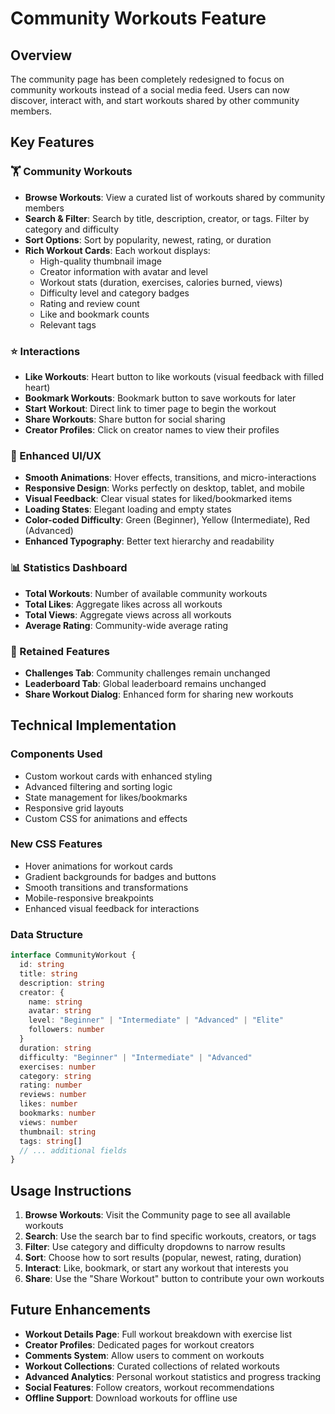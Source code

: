 # Community Workouts Feature

## Overview
The community page has been completely redesigned to focus on community workouts instead of a social media feed. Users can now discover, interact with, and start workouts shared by other community members.

## Key Features

### 🏋️ Community Workouts
- **Browse Workouts**: View a curated list of workouts shared by community members
- **Search & Filter**: Search by title, description, creator, or tags. Filter by category and difficulty
- **Sort Options**: Sort by popularity, newest, rating, or duration
- **Rich Workout Cards**: Each workout displays:
  - High-quality thumbnail image
  - Creator information with avatar and level
  - Workout stats (duration, exercises, calories burned, views)
  - Difficulty level and category badges
  - Rating and review count
  - Like and bookmark counts
  - Relevant tags

### ⭐ Interactions
- **Like Workouts**: Heart button to like workouts (visual feedback with filled heart)
- **Bookmark Workouts**: Bookmark button to save workouts for later
- **Start Workout**: Direct link to timer page to begin the workout
- **Share Workouts**: Share button for social sharing
- **Creator Profiles**: Click on creator names to view their profiles

### 🎨 Enhanced UI/UX
- **Smooth Animations**: Hover effects, transitions, and micro-interactions
- **Responsive Design**: Works perfectly on desktop, tablet, and mobile
- **Visual Feedback**: Clear visual states for liked/bookmarked items
- **Loading States**: Elegant loading and empty states
- **Color-coded Difficulty**: Green (Beginner), Yellow (Intermediate), Red (Advanced)
- **Enhanced Typography**: Better text hierarchy and readability

### 📊 Statistics Dashboard
- **Total Workouts**: Number of available community workouts
- **Total Likes**: Aggregate likes across all workouts
- **Total Views**: Aggregate views across all workouts
- **Average Rating**: Community-wide average rating

### 🎯 Retained Features
- **Challenges Tab**: Community challenges remain unchanged
- **Leaderboard Tab**: Global leaderboard remains unchanged
- **Share Workout Dialog**: Enhanced form for sharing new workouts

## Technical Implementation

### Components Used
- Custom workout cards with enhanced styling
- Advanced filtering and sorting logic
- State management for likes/bookmarks
- Responsive grid layouts
- Custom CSS for animations and effects

### New CSS Features
- Hover animations for workout cards
- Gradient backgrounds for badges and buttons
- Smooth transitions and transformations
- Mobile-responsive breakpoints
- Enhanced visual feedback for interactions

### Data Structure
```typescript
interface CommunityWorkout {
  id: string
  title: string
  description: string
  creator: {
    name: string
    avatar: string
    level: "Beginner" | "Intermediate" | "Advanced" | "Elite"
    followers: number
  }
  duration: string
  difficulty: "Beginner" | "Intermediate" | "Advanced"
  exercises: number
  category: string
  rating: number
  reviews: number
  likes: number
  bookmarks: number
  views: number
  thumbnail: string
  tags: string[]
  // ... additional fields
}
```

## Usage Instructions

1. **Browse Workouts**: Visit the Community page to see all available workouts
2. **Search**: Use the search bar to find specific workouts, creators, or tags
3. **Filter**: Use category and difficulty dropdowns to narrow results
4. **Sort**: Choose how to sort results (popular, newest, rating, duration)
5. **Interact**: Like, bookmark, or start any workout that interests you
6. **Share**: Use the "Share Workout" button to contribute your own workouts

## Future Enhancements

- **Workout Details Page**: Full workout breakdown with exercise list
- **Creator Profiles**: Dedicated pages for workout creators
- **Comments System**: Allow users to comment on workouts
- **Workout Collections**: Curated collections of related workouts
- **Advanced Analytics**: Personal workout statistics and progress tracking
- **Social Features**: Follow creators, workout recommendations
- **Offline Support**: Download workouts for offline use
